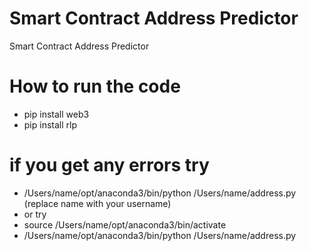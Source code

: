 # Smart Contract Address Predictor
Smart Contract Address Predictor 

# How to run the code
- pip install web3
- pip install rlp

# if you get any errors try
- /Users/name/opt/anaconda3/bin/python /Users/name/address.py
  (replace name with your username)
- or try
- source /Users/name/opt/anaconda3/bin/activate
- /Users/name/opt/anaconda3/bin/python /Users/name/address.py



